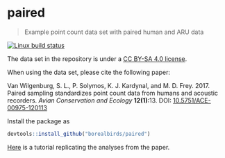 # paired

> Example point count data set with paired human and ARU data

[![Linux build status](https://travis-ci.org/borealbirds/paired.svg?branch=master)](https://travis-ci.org/borealbirds/paired)

The data set in the repository is under a [CC BY-SA 4.0 license](http://creativecommons.org/licenses/by-sa/4.0/).

When using the data set, please cite the following paper:

Van Wilgenburg, S. L., P. Solymos, K. J. Kardynal, and M. D. Frey. 2017. Paired sampling standardizes point count data from humans and acoustic recorders. _Avian Conservation and Ecology_ **12(1)**:13. 
DOI: [10.5751/ACE-00975-120113](https://doi.org/10.5751/ACE-00975-120113)

Install the package as

```R
devtools::install_github("borealbirds/paired")
```

[Here](https://github.com/psolymos/paired/blob/master/inst/doc/ARU-analysis.Rmd) is a tutorial replicating the analyses from the paper.
